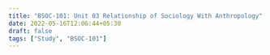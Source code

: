 ```yaml
---
title: "BSOC-101: Unit 03 Relationship of Sociology With Anthropology"
date: 2022-05-16T12:06:44+05:30
draft: false
tags: ["Study", "BSOC-101"]
---
```


